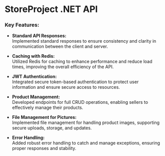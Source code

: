 # StoreProject .NET API

### Key Features:

- **Standard API Responses:**  
  Implemented standard responses to ensure consistency and clarity in communication between the client and server.

- **Caching with Redis:**  
  Utilized Redis for caching to enhance performance and reduce load times, improving the overall efficiency of the API.

- **JWT Authentication:**  
  Integrated secure token-based authentication to protect user information and ensure secure access to resources.

- **Product Management:**  
  Developed endpoints for full CRUD operations, enabling sellers to effectively manage their products.

- **File Management for Pictures:**  
  Implemented file management for handling product images, supporting secure uploads, storage, and updates.

- **Error Handling:**  
  Added robust error handling to catch and manage exceptions, ensuring proper responses and stability.


